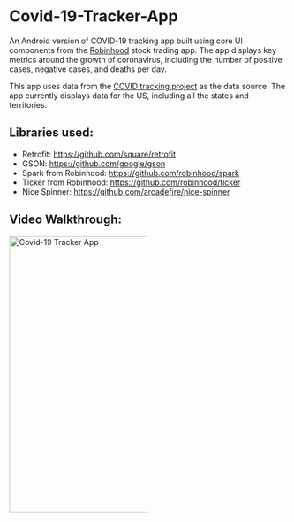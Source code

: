 # Covid-19-Tracker-App
An Android version of COVID-19 tracking app built using core UI components from the [Robinhood](https://play.google.com/store/apps/details?id=com.robinhood.android) stock trading app. The app displays key metrics around the growth of coronavirus, including the number of positive cases, negative cases, and deaths per day.

This app uses data from the [COVID tracking project](https://twitter.com/covid19tracking) as the data source. The app currently displays data for the US, including all the states and territories.

## Libraries used:
- Retrofit: https://github.com/square/retrofit
- GSON: https://github.com/google/gson
- Spark from Robinhood: https://github.com/robinhood/spark
- Ticker from Robinhood: https://github.com/robinhood/ticker
- Nice Spinner: https://github.com/arcadefire/nice-spinner

## Video Walkthrough:

<img src="https://user-images.githubusercontent.com/77202232/236455481-5f85dcb4-965d-45a8-a82b-1a44f631e67a.gif" alt="Covid-19 Tracker App" width="250" height="500"/>
